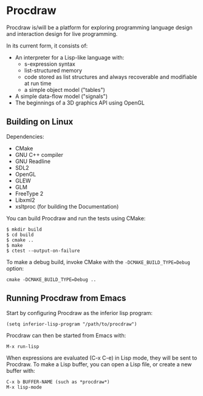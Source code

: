 Procdraw
========

Procdraw is/will be a platform for exploring programming language
design and interaction design for live programming.

In its current form, it consists of:

* An interpreter for a Lisp-like language with:
    * s-expression syntax
    * list-structured memory
    * code stored as list structures and always recoverable and
      modifiable at run time
    * a simple object model ("tables")
* A simple data-flow model ("signals")
* The beginnings of a 3D graphics API using OpenGL

Building on Linux
-----------------

Dependencies:

* CMake
* GNU C++ compiler
* GNU Readline
* SDL2
* OpenGL
* GLEW
* GLM
* FreeType 2
* Libxml2
* xsltproc (for building the Documentation)

You can build Procdraw and run the tests using CMake:

```
$ mkdir build
$ cd build
$ cmake ..
$ make
$ ctest --output-on-failure
```

To make a debug build, invoke CMake with the `-DCMAKE_BUILD_TYPE=Debug` option:

```
cmake -DCMAKE_BUILD_TYPE=Debug ..
```

Running Procdraw from Emacs
---------------------------

Start by configuring Procdraw as the inferior lisp program:

```
(setq inferior-lisp-program "/path/to/procdraw")
```

Procdraw can then be started from Emacs with:

```
M-x run-lisp
```

When expressions are evaluated (C-x C-e) in Lisp mode, they will be
sent to Procdraw. To make a Lisp buffer, you can open a Lisp file, or
create a new buffer with:

```
C-x b BUFFER-NAME (such as *procdraw*)
M-x lisp-mode
```
